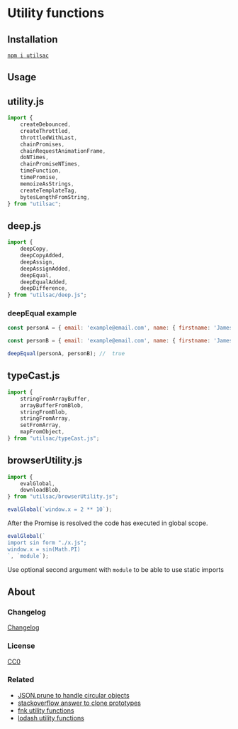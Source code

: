 # Utility functions

## Installation

[`npm i utilsac`](https://www.npmjs.com/package/utilsac)

## Usage

## utility.js

```js
import {
    createDebounced,
    createThrottled,
    throttledWithLast,
    chainPromises,
    chainRequestAnimationFrame,
    doNTimes,
    chainPromiseNTimes,
    timeFunction,
    timePromise,
    memoizeAsStrings,
    createTemplateTag,
    bytesLengthFromString,
} from "utilsac";
```


## deep.js

```js
import {
    deepCopy,
    deepCopyAdded,
    deepAssign,
    deepAssignAdded,
    deepEqual,
    deepEqualAdded,
    deepDifference,
} from "utilsac/deep.js";
```


### deepEqual example

```js 
const personA = { email: 'example@email.com', name: { firstname: 'James', lastname: 'William' }};

const personB = { email: 'example@email.com', name: { firstname: 'James', lastname: 'William' }};

deepEqual(personA, personB); //  true
```


## typeCast.js

```js
import {
    stringFromArrayBuffer,
    arrayBufferFromBlob,
    stringFromBlob,
    stringFromArray,
    setFromArray,
    mapFromObject,
} from "utilsac/typeCast.js";
```


## browserUtility.js

```js
import { 
    evalGlobal,
    downloadBlob,
} from "utilsac/browserUtility.js";
```

```js
evalGlobal(`window.x = 2 ** 10`);
```

After the Promise is resolved the code has executed in global scope.


```js
evalGlobal(`
import sin form "./x.js";
window.x = sin(Math.PI)
`, `module`);
```

Use optional second argument with `module` to be able to use static imports




## About

### Changelog

[Changelog](./changelog.md)


### License

[CC0](./license.txt)

### Related

 * [JSON.prune to handle circular objects](https://github.com/Canop/JSON.prune)
 * [stackoverflow answer to clone prototypes](https://stackoverflow.com/questions/122102/what-is-the-most-efficient-way-to-deep-clone-an-object-in-javascript)
 * [fnk utility functions](https://github.com/seanohue/fnk)
 * [lodash utility functions](https://lodash.com/)
